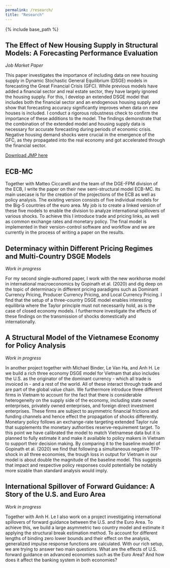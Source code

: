 ```yaml
---
permalink: /research/
title: "Research"
---
```


{% include base_path %}


## The Effect of New Housing Supply in Structural Models: A Forecasting Performance Evaluation
*Job Market Paper*

This paper investigates the importance of including data on new housing supply in Dynamic Stochastic General Equilibrium (DSGE) models in forecasting the Great Financial Crisis (GFC). While previous models have added a financial sector and real estate sector, they have largely ignored the housing supply. For this, I develop an extended DSGE model that includes both the financial sector and an endogenous housing supply and show that forecasting accuracy significantly improves when data on new houses is included. I conduct a rigorous robustness check to confirm the importance of these additions to the model. The findings demonstrate that the combination of the extended model and housing supply data is necessary for accurate forecasting during periods of economic crisis. Negative housing demand shocks were crucial in the emergence of the GFC, as they propagated into the real economy and got accelerated through the financial sector.

[Download JMP here](http://stefangirstmair.github.io/files/JMP_Girstmair.pdf)


## ECB-MC
Together with Matteo Ciccarelli and the team of the DGE-FPM division of the ECB, I write the paper on their new semi-structural model ECB-MC. Its main usecase is for the creation of the projections of the ECB as well as policy analysis. The existing version consists of five individual models for the Big-5 countries of the euro area. My job is to create a linked version of these five models to enable the division to analyze international spillovers of various shocks. To achieve this I introduce trade and pricing links, as well as common exchange rates and monetary policy. The final model is implemented in their version-control software and workflow and we are currently in the process of writing a paper on the results.


## Determinacy within Different Pricing Regimes and Multi-Country DSGE Models
*Work in progress*

For my second single-authored paper, I work with the new workhorse model in international macroeconomics by Gopinath et al. (2020) and dig deep on the topic of determinacy in different pricing paradigms such as Dominant Currency Pricing, Producer Currency Pricing, and Local Currency Pricing. I find that the setup of a three-country DSGE model enables interesting equilibria where the Taylor principle must not necessarily hold, as is the case of closed economy models. I furthermore investigate the effects of these findings on the transmission of shocks domestically and internationally.

## A Structural Model of the Vietnamese Economy for Policy Analysis
*Work in progress*

In another project together with Michael Binder, Le Van Ha, and Anh H. Le we build a rich three economy DSGE model for Vietnam that also includes the U.S. as the originator of the dominant currency - which all trade is invoiced in - and a rest of the world. All of these interact through trade and are part of the global value chain. We furthermore introduce three different firms in Vietnam to account for the fact that there is considerable heterogeneity on the supply side of the economy, including state owned enterprises, privately owned enterprises, and foreign direct investment enterprises. These firms are subject to asymmetric financial frictions and funding channels and hence effect the propagation of shocks differently. Monetary policy follows an exchange-rate targeting extended Taylor rule that supplements the monetary authorities reserve-requirement target. To this point we have calibrated the model to match Vietnamese data but it is planned to fully estimate it and make it available to policy makers in Vietnam to support their decision making. By comparing it to the baseline model of Gopinath et al. (2020) we find that following a simultaneous negative TFP-shock in all three economies, the trough loss in output for Vietnam in our model is about double the magnitude of the baseline model. This suggests that impact and respective policy responses could potentially be notably more sizable than standard analysis would imply. 

## International Spillover of Forward Guidance: A Story of the U.S. and Euro Area
*Work in progress*

Together with Anh H. Le I also work on a project investigating international spillovers of forward guidance between the U.S. and the Euro Area. To achieve this, we build a large asymmetric two country model and estimate it applying the structural break estimation method. To account for different lengths of binding zero lower bounds and their effect on the analysis, generalized impulse response functions are calculated. With our rich setup, we are trying to answer two main questions. What are the effects of U.S. forward guidance on advanced economies such as the Euro Area? And how does it affect the banking system in both economies?



